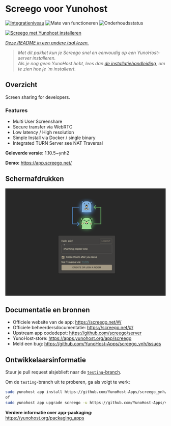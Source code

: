 <!--
NB: Deze README is automatisch gegenereerd door <https://github.com/YunoHost/apps/tree/master/tools/readme_generator>
Hij mag NIET handmatig aangepast worden.
-->

# Screego voor Yunohost

[![Integratieniveau](https://dash.yunohost.org/integration/screego.svg)](https://ci-apps.yunohost.org/ci/apps/screego/) ![Mate van functioneren](https://ci-apps.yunohost.org/ci/badges/screego.status.svg) ![Onderhoudsstatus](https://ci-apps.yunohost.org/ci/badges/screego.maintain.svg)

[![Screego met Yunohost installeren](https://install-app.yunohost.org/install-with-yunohost.svg)](https://install-app.yunohost.org/?app=screego)

*[Deze README in een andere taal lezen.](./ALL_README.md)*

> *Met dit pakket kun je Screego snel en eenvoudig op een YunoHost-server installeren.*  
> *Als je nog geen YunoHost hebt, lees dan [de installatiehandleiding](https://yunohost.org/install), om te zien hoe je 'm installeert.*

## Overzicht

Screen sharing for developers.

### Features

- Multi User Screenshare
- Secure transfer via WebRTC
- Low latency / High resolution
- Simple Install via Docker / single binary
- Integrated TURN Server see NAT Traversal


**Geleverde versie:** 1.10.5~ynh2

**Demo:** <https://app.screego.net/>

## Schermafdrukken

![Schermafdrukken van Screego](./doc/screenshots/screenshot.png)

## Documentatie en bronnen

- Officiele website van de app: <https://screego.net/#/>
- Officiele beheerdersdocumentatie: <https://screego.net/#/>
- Upstream app codedepot: <https://github.com/screego/server>
- YunoHost-store: <https://apps.yunohost.org/app/screego>
- Meld een bug: <https://github.com/YunoHost-Apps/screego_ynh/issues>

## Ontwikkelaarsinformatie

Stuur je pull request alsjeblieft naar de [`testing`-branch](https://github.com/YunoHost-Apps/screego_ynh/tree/testing).

Om de `testing`-branch uit te proberen, ga als volgt te werk:

```bash
sudo yunohost app install https://github.com/YunoHost-Apps/screego_ynh/tree/testing --debug
of
sudo yunohost app upgrade screego -u https://github.com/YunoHost-Apps/screego_ynh/tree/testing --debug
```

**Verdere informatie over app-packaging:** <https://yunohost.org/packaging_apps>

